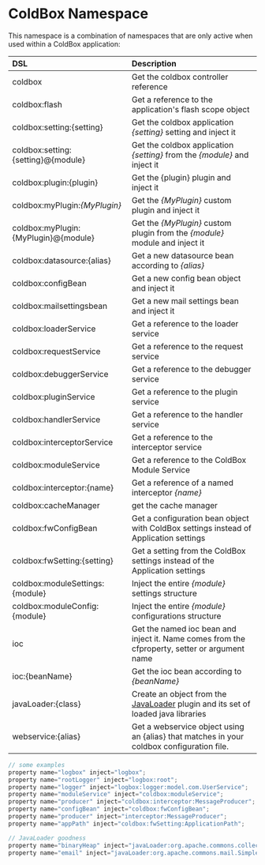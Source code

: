# ColdBox Namespace

This namespace is a combination of namespaces that are only active when used within a ColdBox application:

| DSL | Description |
| :--- | :--- |
| coldbox | Get the coldbox controller reference |
| coldbox:flash | Get a reference to the application's flash scope object |
| coldbox:setting:{setting} | Get the coldbox application _{setting}_ setting and inject it |
| coldbox:setting:{setting}@{module} | Get the coldbox application _{setting}_ from the _{module}_ and inject it |
| coldbox:plugin:{plugin} | Get the {plugin} plugin and inject it |
| coldbox:myPlugin:_{MyPlugin}_ | Get the _{MyPlugin}_ custom plugin and inject it |
| coldbox:myPlugin:{MyPlugin}@{module} | Get the _{MyPlugin}_ custom plugin from the _{module}_ module and inject it |
| coldbox:datasource:{alias} | Get a new datasource bean according to _{alias}_ |
| coldbox:configBean | Get a new config bean object and inject it |
| coldbox:mailsettingsbean | Get a new mail settings bean and inject it |
| coldbox:loaderService | Get a reference to the loader service |
| coldbox:requestService | Get a reference to the request service |
| coldbox:debuggerService | Get a reference to the debugger service |
| coldbox:pluginService | Get a reference to the plugin service |
| coldbox:handlerService | Get a reference to the handler service |
| coldbox:interceptorService | Get a reference to the interceptor service |
| coldbox:moduleService | Get a reference to the ColdBox Module Service |
| coldbox:interceptor:{name} | Get a reference of a named interceptor _{name}_ |
| coldbox:cacheManager | get the cache manager |
| coldbox:fwConfigBean | Get a configuration bean object with ColdBox settings instead of Application settings |
| coldbox:fwSetting:{setting} | Get a setting from the ColdBox settings instead of the Application settings |
| coldbox:moduleSettings:{module} | Inject the entire _{module}_ settings structure |
| coldbox:moduleConfig:{module} | Inject the entire _{module}_ configurations structure |
| ioc | Get the named ioc bean and inject it. Name comes from the cfproperty, setter or argument name |
| ioc:{beanName} | Get the ioc bean according to _{beanName}_ |
| javaLoader:{class} | Create an object from the [JavaLoader](http://wiki.coldbox.org/wiki/Plugins:JavaLoader.cfm) plugin and its set of loaded java libraries |
| webservice:{alias} | Get a webservice object using an {alias} that matches in your coldbox configuration file. |

```javascript
// some examples
property name="logbox" inject="logbox";
property name="rootLogger" inject="logbox:root";
property name="logger" inject="logbox:logger:model.com.UserService";
property name="moduleService" inject="coldbox:moduleService";
property name="producer" inject="coldbox:interceptor:MessageProducer";
property name="configBean" inject="coldbox:fwConfigBean";
property name="producer" inject="interceptor:MessageProducer";
property name="appPath" inject="coldbox:fwSetting:ApplicationPath";

// JavaLoader goodness
property name="binaryHeap" inject="javaLoader:org.apache.commons.collections.BinaryHeap";
property name="email" inject="javaLoader:org.apache.commons.mail.SimpleEmail";
```

